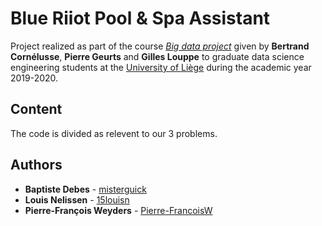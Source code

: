 # Blue Riiot Pool & Spa Assistant

Project realized as part of the course *[Big data project](https://github.com/glouppe/proj0016-big-data-project)* given by **Bertrand Cornélusse**, **Pierre Geurts** and **Gilles Louppe** to graduate data science engineering students at the [University of Liège](https://www.uliege.be/) during the academic year 2019-2020.

## Content

The code is divided as relevent to our 3 problems.

## Authors

* **Baptiste Debes** - [misterguick](https://github.com/misterguick)
* **Louis Nelissen** - [15louisn](https://github.com/15louisn)
* **Pierre-François Weyders** - [Pierre-FrancoisW](https://github.com/Pierre-FrancoisW)
